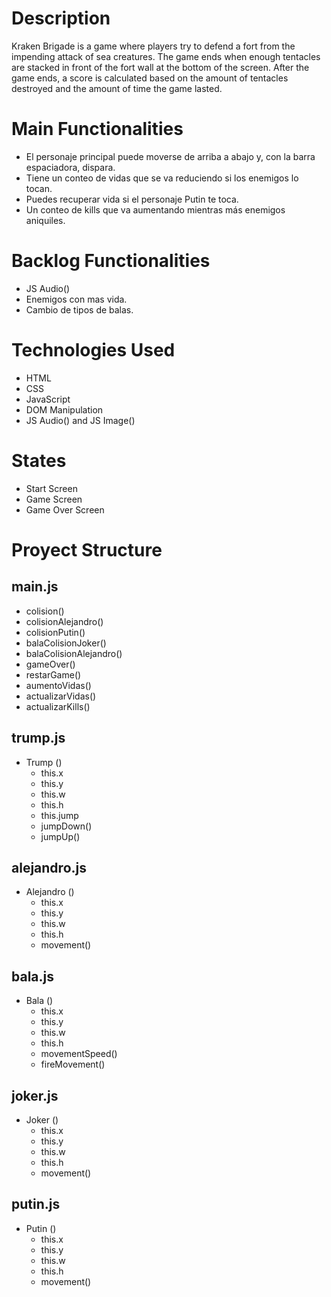 # Description

Kraken Brigade is a game where players try to defend a fort from the impending attack of sea creatures. The game ends when enough tentacles are stacked in front of the fort wall at the bottom of the screen. After the game ends, a score is calculated based on the amount of tentacles destroyed and the amount of time the game lasted.

# Main Functionalities

- El personaje principal puede moverse de arriba a abajo y, con la barra espaciadora, dispara.
- Tiene un conteo de vidas que se va reduciendo si los enemigos lo tocan.
- Puedes recuperar vida si el personaje Putin te toca.
- Un conteo de kills que va aumentando mientras más enemigos aniquiles.

# Backlog Functionalities

- JS Audio()
- Enemigos con mas vida.
- Cambio de tipos de balas.

# Technologies Used

- HTML
- CSS
- JavaScript
- DOM Manipulation
- JS Audio() and JS Image()

# States

- Start Screen
- Game Screen
- Game Over Screen

# Proyect Structure

## main.js

- colision()
- colisionAlejandro()
- colisionPutin()
- balaColisionJoker()
- balaColisionAlejandro()
- gameOver()
- restarGame()
- aumentoVidas()
- actualizarVidas()
- actualizarKills()

## trump.js

- Trump ()
  - this.x
  - this.y
  - this.w
  - this.h
  - this.jump
  - jumpDown()
  - jumpUp()

## alejandro.js

- Alejandro ()
  - this.x
  - this.y
  - this.w
  - this.h
  - movement()

## bala.js

- Bala ()
  - this.x
  - this.y
  - this.w
  - this.h
  - movementSpeed()
  - fireMovement()

## joker.js

- Joker ()
  - this.x
  - this.y
  - this.w
  - this.h
  - movement()

## putin.js

- Putin ()
  - this.x
  - this.y
  - this.w
  - this.h
  - movement()
